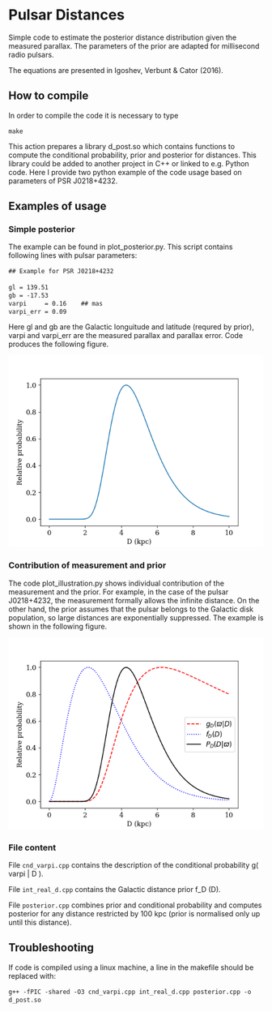 # Pulsar Distances

Simple code to estimate the posterior distance distribution given the measured parallax. The parameters of the prior are adapted for millisecond radio pulsars.

The equations are presented in Igoshev, Verbunt & Cator (2016). 

## How to compile

In order to compile the code it is necessary to type 

```
make
```

This action prepares a library d_post.so which contains functions to compute the conditional probability, prior and posterior for distances.
This library could be added to another project in C++ or linked to e.g. Python code. Here I provide two python example of the code usage based on
parameters of PSR J0218+4232. 

## Examples of usage

### Simple posterior

The example can be found in plot_posterior.py. This script contains following lines with pulsar parameters:

```
## Example for PSR J0218+4232

gl = 139.51
gb = -17.53
varpi     = 0.16    ## mas
varpi_err = 0.09
```

Here gl and gb are the Galactic longuitude and latitude (requred by prior), varpi and varpi_err are the measured parallax and parallax error. 
Code produces the following figure.

![Posterior distance distribution for PSR J0218+4232](https://github.com/ignotur/pulsar_distances/blob/master/posterior.png)

### Contribution of measurement and prior

The code plot_illustration.py shows individual contribution of the measurement and the prior. For example, in the case of the pulsar J0218+4232, the measurement formally allows the infinite distance. On the other hand, the prior assumes that the pulsar belongs to the Galactic disk population, so large distances are exponentially suppressed.
The example is shown in the following figure.

![Posterior distance distribution for PSR J0218+4232 together with prior and measurement](https://github.com/ignotur/pulsar_distances/blob/master/illustration.png)


### File content

File `cnd_varpi.cpp` contains the description of the conditional probability g( varpi | D ).

File `int_real_d.cpp` contains the Galactic distance prior f_D (D).

File `posterior.cpp` combines prior and conditional probability and computes posterior for any distance restricted by 100 kpc (prior is normalised only up until this distance).

## Troubleshooting 

If code is compiled using a linux machine, a line in the makefile should be replaced with:

```
g++ -fPIC -shared -O3 cnd_varpi.cpp int_real_d.cpp posterior.cpp -o d_post.so 
```



